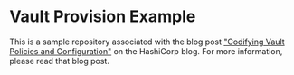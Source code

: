 # Vault Provision Example

This is a sample repository associated with the blog post
["Codifying Vault Policies and Configuration"][post] on the HashiCorp blog. For
more information, please read that blog post.

[post]: https://www.hashicorp.com/blog/codifying-vault-policies-and-configuration/
